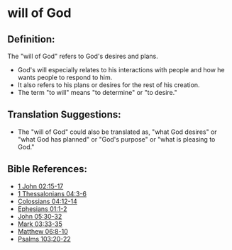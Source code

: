 # will of God #

## Definition: ##

The "will of God" refers to God's desires and plans.
 
* God's will especially  relates to his interactions with people and how he wants people to respond to him.
* It also refers to his plans or desires for the rest of his creation.
* The term "to will" means "to determine" or "to desire."

## Translation Suggestions: ##

* The "will of God" could also be translated as, "what God desires" or "what God has planned" or "God's purpose" or "what is pleasing to God."

## Bible References: ##

* [1 John 02:15-17](en/tn/1jn/help/02/15)
* [1 Thessalonians 04:3-6](en/tn/1th/help/04/03)
* [Colossians 04:12-14](en/tn/col/help/04/12)
* [Ephesians 01:1-2](en/tn/eph/help/01/01)
* [John 05:30-32](en/tn/jhn/help/05/30)
* [Mark 03:33-35](en/tn/mrk/help/03/33)
* [Matthew 06:8-10](en/tn/mat/help/06/08)
* [Psalms 103:20-22](en/tn/psa/help/103/20)